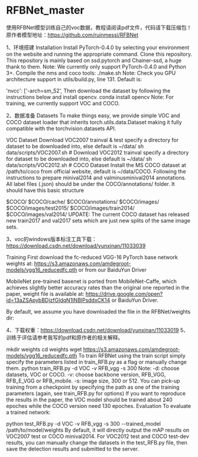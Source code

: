# RFBNet_master

使用RFBNet模型训练自己的voc数据，教程请阅读pdf文件，代码请下载压缩包！原作者模型地址：https://github.com/ruinmessi/RFBNet

1、环境搭建
  Installation
Install PyTorch-0.4.0 by selecting your environment on the website and running the appropriate command.
Clone this repository. This repository is mainly based on ssd.pytorch and Chainer-ssd, a huge thank to them.
Note: We currently only support PyTorch-0.4.0 and Python 3+.
Compile the nms and coco tools:
./make.sh
Note: Check you GPU architecture support in utils/build.py, line 131. Default is:

'nvcc': ['-arch=sm_52',
Then download the dataset by following the instructions below and install opencv.
conda install opencv
Note: For training, we currently support VOC and COCO.

2、数据准备
Datasets
To make things easy, we provide simple VOC and COCO dataset loader that inherits torch.utils.data.Dataset making it fully compatible with the torchvision.datasets API.

VOC Dataset
Download VOC2007 trainval & test
  specify a directory for dataset to be downloaded into, else default is ~/data/
sh data/scripts/VOC2007.sh # <directory>
Download VOC2012 trainval
  specify a directory for dataset to be downloaded into, else default is ~/data/
sh data/scripts/VOC2012.sh # <directory>
COCO Dataset
Install the MS COCO dataset at /path/to/coco from official website, default is ~/data/COCO. Following the instructions to prepare minival2014 and valminusminival2014 annotations. All label files (.json) should be under the COCO/annotations/ folder. It should have this basic structure

$COCO/
$COCO/cache/
$COCO/annotations/
$COCO/images/
$COCO/images/test2015/
$COCO/images/train2014/
$COCO/images/val2014/
UPDATE: The current COCO dataset has released new train2017 and val2017 sets which are just new splits of the same image sets.

3、voc的windows版本标注工具下载：https://download.csdn.net/download/yunxinan/11033039

Training
First download the fc-reduced VGG-16 PyTorch base network weights at: https://s3.amazonaws.com/amdegroot-models/vgg16_reducedfc.pth or from our BaiduYun Driver

MobileNet pre-trained basenet is ported from MobileNet-Caffe, which achieves slightly better accuracy rates than the original one reported in the paper, weight file is available at: https://drive.google.com/open?id=13aZSApybBDjzfGIdqN1INBlPsddxCK14 or BaiduYun Driver.

By default, we assume you have downloaded the file in the RFBNet/weights dir:

4、下载权重：https://download.csdn.net/download/yunxinan/11033019
5、训练于评估请参考我写的pdf和原作者的相关解释。

mkdir weights
cd weights
wget https://s3.amazonaws.com/amdegroot-models/vgg16_reducedfc.pth
To train RFBNet using the train script simply specify the parameters listed in train_RFB.py as a flag or manually change them.
python train_RFB.py -d VOC -v RFB_vgg -s 300 
Note:
-d: choose datasets, VOC or COCO.
-v: choose backbone version, RFB_VGG, RFB_E_VGG or RFB_mobile.
-s: image size, 300 or 512.
You can pick-up training from a checkpoint by specifying the path as one of the training parameters (again, see train_RFB.py for options)
If you want to reproduce the results in the paper, the VOC model should be trained about 240 epoches while the COCO version need 130 epoches.
Evaluation
To evaluate a trained network:

python test_RFB.py -d VOC -v RFB_vgg -s 300 --trained_model /path/to/model/weights
By default, it will directly output the mAP results on VOC2007 test or COCO minival2014. For VOC2012 test and COCO test-dev results, you can manually change the datasets in the test_RFB.py file, then save the detection results and submitted to the server.
